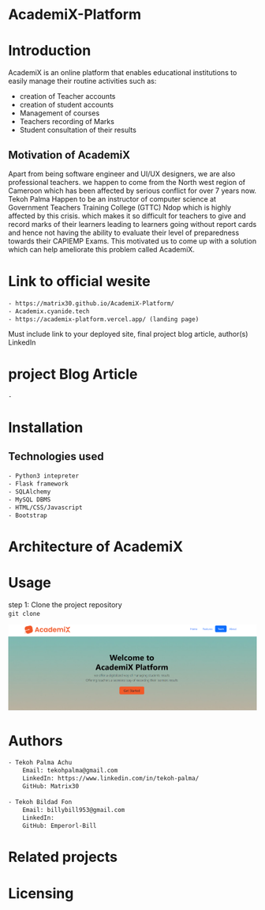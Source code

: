 # AcademiX-Platform

# Introduction

 AcademiX is an online platform that enables educational institutions to easily manage their routine activities such as:
 - creation of Teacher accounts
 - creation of student accounts
 - Management of courses
 - Teachers recording of Marks
 - Student consultation of their results

## Motivation of AcademiX

Apart from being software engineer and UI/UX designers, we are also professional teachers. we happen to come from the North west region of Cameroon which has been affected by serious conflict for over 7 years now.
Tekoh Palma Happen to be an instructor of computer science at 
Government Teachers Training College (GTTC) Ndop which is highly affected by this crisis. which  makes it so difficult for teachers to give and record marks of their learners  leading to learners going without report cards and hence not having the ability to evaluate their level of preparedness towards their CAPIEMP Exams. 
This motivated us to come up with a solution which can help ameliorate this problem called AcademiX.

# Link to official wesite
	- https://matrix30.github.io/AcademiX-Platform/
	- Academix.cyanide.tech
	- https://academix-platform.vercel.app/ (landing page)

Must include link to your deployed site, final project blog article, author(s) LinkedIn

# project Blog Article
	- 

# Installation
## Technologies used
	- Python3 intepreter
	- Flask framework
	- SQLAlchemy
	- MySQL DBMS
	- HTML/CSS/Javascript
	- Bootstrap

# Architecture of AcademiX

# Usage
step 1:
	Clone the project repository <br>
	```
	 	git clone 
	```

![academix](image.png)
# Authors
	- Tekoh Palma Achu 
		Email: tekohpalma@gmail.com
		LinkedIn: https://www.linkedin.com/in/tekoh-palma/
		GitHub: Matrix30

	- Tekoh Bildad Fon 
		Email: billybill953@gmail.com
		LinkedIn:
		GitHub: Emperorl-Bill

# Related projects

# Licensing
